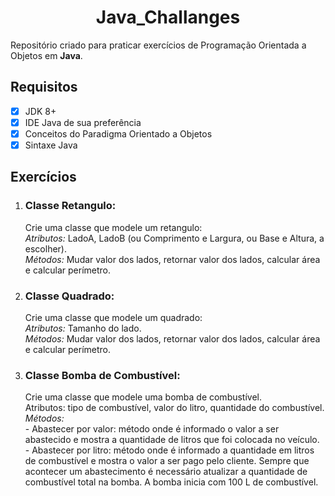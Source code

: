 <h1 align="center">
   Java_Challanges
</h1>

Repositório criado para praticar exercícios de Programação Orientada a Objetos em **Java**.  

<h2>
Requisitos
</h2>

- [x] JDK 8+
- [x] IDE Java de sua preferência<br>
- [x] Conceitos do Paradigma Orientado a Objetos
- [x] Sintaxe Java   

## Exercícios

<ol>
  <li>
<h3><strong>Classe Retangulo:</strong><br></h3> Crie uma classe que modele um retangulo:<br>
<em>Atributos:</em> LadoA, LadoB (ou Comprimento e Largura, ou Base e Altura, a escolher).<br>
<em>Métodos:</em> Mudar valor dos lados, retornar valor dos lados, calcular área e calcular perímetro.
  </li>
  <li>
<h3><strong>Classe Quadrado:</strong><br></h3> Crie uma classe que modele um quadrado:<br>
<em>Atributos:</em> Tamanho do lado.<br>
<em>Métodos:</em> Mudar valor dos lados, retornar valor dos lados, calcular área e calcular perímetro.
  </li>
  <li>
<h3><strong>Classe Bomba de Combustível:</strong><br></h3> Crie uma classe que modele uma bomba de combustível.<br>
Atributos: tipo de combustível, valor do litro, quantidade do combustível.<br>
<em>Métodos:</em><br>
- Abastecer por valor: método onde é informado o valor a ser abastecido e mostra a quantidade de litros que foi colocada no veículo.
- Abastecer por litro: método onde é informado a quantidade em litros de combustível e mostra o valor a ser pago pelo cliente.
Sempre que acontecer um abastecimento é necessário atualizar a quantidade de combustível total na bomba.
A bomba inicia com 100 L de combustível.<br>  
  </li>
</ol>
